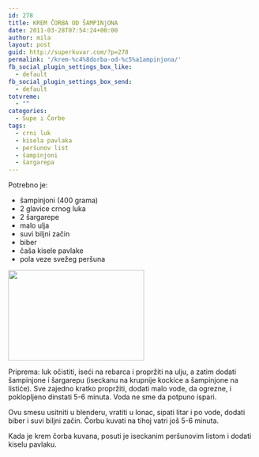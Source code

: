 ```yaml
---
id: 278
title: KREM ČORBA OD ŠAMPINjONA
date: 2011-03-28T07:54:24+00:00
author: mila
layout: post
guid: http://superkuvar.com/?p=278
permalink: '/krem-%c4%8dorba-od-%c5%a1ampinjona/'
fb_social_plugin_settings_box_like:
  - default
fb_social_plugin_settings_box_send:
  - default
totvreme:
  - ""
categories:
  - Supe i Čorbe
tags:
  - crni luk
  - kisela pavlaka
  - peršunov list
  - šampinjoni
  - šargarepa
---
```

Potrebno je:

  * šampinjoni (400 grama)
  * 2 glavice crnog luka
  * 2 šargarepe
  * malo ulja
  * suvi biljni začin
  * biber
  * čaša kisele pavlake
  * pola veze svežeg peršuna

<img class="alignnone size-full wp-image-718" title="corbakremsampinjoni" src="//superkuvar.com/wp-content/uploads/2011/03/corbakremsampinjoni.jpg" alt="" width="275" height="183" /> 

Priprema: luk očistiti, iseći na rebarca i propržiti na ulju, a zatim dodati šampinjone i šargarepu (iseckanu na krupnije kockice a šampinjone na listiće). Sve zajedno kratko propržiti, dodati malo vode, da ogrezne, i poklopljeno dinstati 5-6 minuta. Voda ne sme da potpuno ispari.

Ovu smesu usitniti u blenderu, vratiti u lonac, sipati litar i po vode, dodati biber i suvi biljni začin. Čorbu kuvati na tihoj vatri još 5-6 minuta.

Kada je krem čorba kuvana, posuti je iseckanim peršunovim listom i dodati kiselu pavlaku.